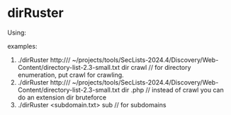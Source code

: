 # dirRuster

Using:

examples:

1. ./dirRuster http://<ip>/ ~/projects/tools/SecLists-2024.4/Discovery/Web-Content/directory-list-2.3-small.txt dir crawl // for directory enumeration, put crawl for crawling.
2. ./dirRuster http://<ip>/ ~/projects/tools/SecLists-2024.4/Discovery/Web-Content/directory-list-2.3-small.txt dir .php // instead of crawl you can do an extension dir bruteforce
3. ./dirRuster <ip> <subdomain.txt> sub // for subdomains
